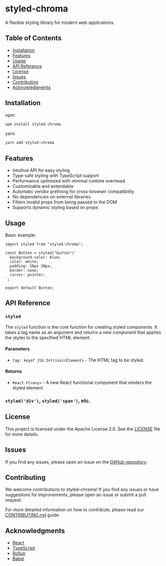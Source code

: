 # styled-chroma

A flexible styling library for modern web applications.

## Table of Contents

- [Installation](#installation)
- [Features](#features)
- [Usage](#usage)
- [API Reference](#api-reference)
- [License](#license)
- [Issues](#issues)
- [Contributing](#contributing)
- [Acknowledgments](#acknowledgments)

## Installation

npm:

```bash
npm install styled-chroma
```

yarn:

```bash
yarn add styled-chroma
```

## Features

- Intuitive API for easy styling
- Type-safe styling with TypeScript support
- Performance optimized with minimal runtime overhead
- Customizable and extendable
- Automatic vendor prefixing for cross-browser compatibility
- No dependencies on external libraries
- Filters invalid props from being passed to the DOM
- Supports dynamic styling based on props

## Usage

Basic example:

```tsx
import styled from "styled-chroma";

const Button = styled("button")`
  background-color: blue;
  color: white;
  padding: 10px 20px;
  border: none;
  cursor: pointer;
`;

export default Button;
```

## API Reference

### `styled`

The `styled` function is the core function for creating styled components. It takes a tag name as an argument and returns a new component that applies the styles to the specified HTML element.

#### Parameters

- `tag: keyof JSX.IntrinsicElements` - The HTML tag to be styled.

#### Returns

- `React.FC<any>` - A new React functional component that renders the styled element.

### `styled('div')`, `styled('span')`, etc.

## License

This project is licensed under the Apache License 2.0. See the [LICENSE](LICENSE) file for more details.

## Issues

If you find any issues, please open an issue on the [GitHub repository](https://github.com/SecptrumLab/styled-chroma/issues).

## Contributing

We welcome contributions to styled-chroma! If you find any issues or have suggestions for improvements, please open an issue or submit a pull request.

For more detailed information on how to contribute, please read our [CONTRIBUTING.md](CONTRIBUTING.md) guide.

## Acknowledgments

- [React](https://reactjs.org/)
- [TypeScript](https://www.typescriptlang.org/)
- [Rollup](https://rollupjs.org/)
- [Babel](https://babeljs.io/)
